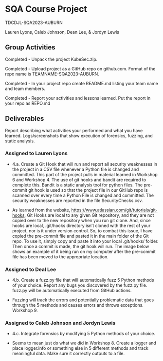 # SQA Course Project
TDCDJL-SQA2023-AUBURN

Lauren Lyons, Caleb Johnson, Dean Lee, & Jordyn Lewis

## Group Activities
Completed - Unpack the project KubeSec.zip.

Completed - Upload project as a GitHub repo on github.com. Format of the repo name is TEAMNAME-SQA2023-AUBURN.

Completed - In your project repo create README.md listing your team name and team members.

Completed - Report your activities and lessons learned. Put the report in your repo as REPO.md

## Deliverables

Report describing what activities your performed and what you have learned.
Logs/screenshots that show execution of forensics, fuzzing, and static analysis.

### Assigned to Lauren Lyons
- 4.a. Create a Git Hook that will run and report all security weaknesses in the project in a CSV file whenever a Python file is changed and committed.
This part of the project pulls in material learned in Workshop 6 and Workshop 4. The use of git hooks and bandit are required to complete this. Bandit is a 
static analysis tool for python files. The pre-commit git hook is used so that the project file in our GitHub repo is scanned over every time a Python File 
is changed and committed. The security weaknesses are reported in the file SecurityChecks.csv.

- As learned from the website, https://www.atlassian.com/git/tutorials/git-hooks, Git Hooks are local to any given Git repository, and they are not copied over
to the new repository when you run git clone. And, since hooks are local, .git/hooks directory isn’t cloned with the rest of your project, nor is it under 
version control. So, to combat this issue, I have copied the pre-commit file and pasted it in the main folder of the Git repo. To use it, simply copy and
paste it into your local .git/hooks/ folder. Then once a commit is made, the git hook will run. The image below shows an example of it being run on my 
computer after the pre-commit file has been moved to the appropriate location.

### Assigned to Deal Lee
- 4.b. Create a fuzz.py file that will automatically fuzz 5 Python methods of your choice. Report any bugs you discovered by the fuzz.py file. fuzz.py will
be automatically executed from GitHub actions.

- Fuzzing will track the errors and potentially problematic data that goes through the 5 methods and causes errors and throws exceptions. Workshop 9.

### Assigned to Caleb Johnson and Jordyn Lewis
- 4.c. Integrate forensics by modifying 5 Python methods of your choice.

- Seems to mean just do what we did in Workshop 8. Create a logger and place logger.info or something else in 5 different methods and track meaningful data. Make sure it correctly outputs to a file. 

